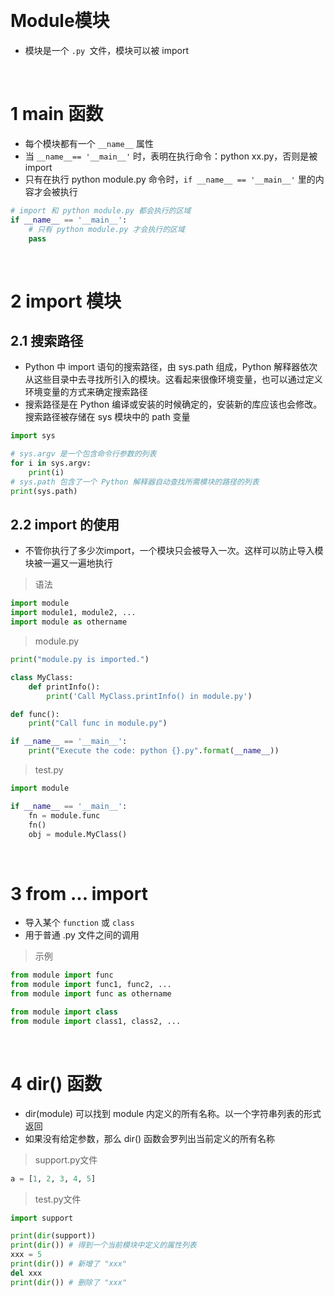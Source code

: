 &emsp;
# Module模块

- 模块是一个 `.py `文件，模块可以被 import

&emsp;
# 1 main 函数

- 每个模块都有一个 `__name__` 属性
- 当 `__name__== '__main__'` 时，表明在执行命令：python xx.py，否则是被 import
- 只有在执行 python module.py 命令时，`if __name__ == '__main__'` 里的内容才会被执行

```py
# import 和 python module.py 都会执行的区域
if __name__ == '__main__':
    # 只有 python module.py 才会执行的区域
    pass
```


&emsp;
# 2 import 模块
## 2.1 搜索路径
- Python 中 import 语句的搜索路径，由 sys.path 组成，Python 解释器依次从这些目录中去寻找所引入的模块。这看起来很像环境变量，也可以通过定义环境变量的方式来确定搜索路径
- 搜索路径是在 Python 编译或安装的时候确定的，安装新的库应该也会修改。搜索路径被存储在 sys 模块中的 path 变量
```python
import sys 

# sys.argv 是一个包含命令行参数的列表
for i in sys.argv:
    print(i)
# sys.path 包含了一个 Python 解释器自动查找所需模块的路径的列表
print(sys.path)
```

## 2.2 import 的使用

- 不管你执行了多少次import，一个模块只会被导入一次。这样可以防止导入模块被一遍又一遍地执行

>语法
```python
import module
import module1, module2, ...
import module as othername
```


>module.py
```python
print("module.py is imported.")

class MyClass:
    def printInfo():
        print('Call MyClass.printInfo() in module.py')

def func():
    print("Call func in module.py")

if __name__ == '__main__':
    print("Execute the code: python {}.py".format(__name__))
```

>test.py
```python
import module

if __name__ == '__main__':
    fn = module.func
    fn()
    obj = module.MyClass()
```



&emsp;
# 3 from ... import
- 导入某个 `function` 或 `class`
- 用于普通 .py 文件之间的调用
>示例
```python
from module import func
from module import func1, func2, ...
from module import func as othername

from module import class
from module import class1, class2, ...
```


&emsp;
# 4 dir() 函数
- dir(module) 可以找到 module 内定义的所有名称。以一个字符串列表的形式返回
- 如果没有给定参数，那么 dir() 函数会罗列出当前定义的所有名称

>support.py文件
```python
a = [1, 2, 3, 4, 5]
```


>test.py文件
```python
import support

print(dir(support))
print(dir()) # 得到一个当前模块中定义的属性列表
xxx = 5
print(dir()) # 新增了 "xxx"
del xxx
print(dir()) # 删除了 "xxx"
```

